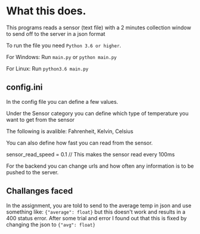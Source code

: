 # What this does.

This programs reads a sensor (text file) with a 2 minutes collection window
to send off to the server in a json format

To run the file you need `Python 3.6 or higher`.

For Windows: Run `main.py` or `python main.py`

For Linux: Run `python3.6 main.py`

## config.ini
In the config file you can define a few values. 

Under the Sensor category you can define which type of temperature you want to get from the sensor

The following is avalible: Fahrenheit, Kelvin, Celsius

You can also define how fast you can read from the sensor.

sensor_read_speed = 0.1 // This makes the sensor read every 100ms 

For the backend you can change urls and how often any information is to be pushed to the server.

## Challanges faced

In the assignment, you are told to send to the average temp in json and use something like: `{"average": float}` 
but this doesn't work and results in a 400 status error. After some trial and error I found out that this is fixed 
by changing the json to `{"avg": float}`
